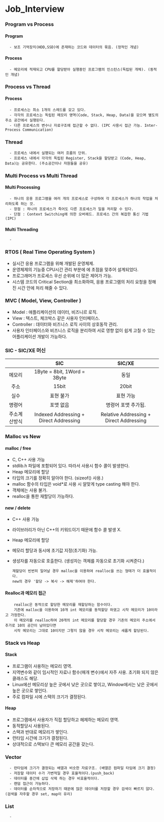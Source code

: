 # Job_Interview

### Program vs Process
#### Program
      - 보조 기억장치(HDD,SSD)에 존재하는 코드와 데이터의 묶음. (정적인 개념)
#### Process
      - 메모리에 적재되고 CPU를 할당받아 실행중인 프로그램의 인스턴스(독립된 개체). (동적인 개념)
      
### Process vs Thread
#### Process
      - 프로세스는 최소 1개의 스레드를 갖고 있다.
      - 각각의 프로세스는 독립된 메모리 영역(Code, Stack, Heap, Data)을 갖으며 별도의 주소 공간에서 실행된다.
      - 다른 프로세스의 변수나 자료구조에 접근할 수 없다. (IPC 사용시 접근 가능. Inter-Process Communication)
### Thread
      - 프로세스 내에서 실행되는 여러 흐름의 단위.
      - 프로세스 내에서 각각의 독립된 Register, Stack을 할당받고 (Code, Heap, Data)는 공유한다. (주소공간이나 자원들을 공유)
      
### Multi Process vs Multi Thread
#### Multi Processing
      - 하나의 응용 프로그램을 여러 개의 프로세스로 구성하여 각 프로세스가 하나의 작업을 처리하도록 하는 것.
      - 장점 : 하나의 프로세스가 죽어도 다른 프로세스가 일을 처리할 수 있다.
      - 단점 : Context Switching에 의한 오버헤드. 프로세스 간의 복잡한 통신 기법(IPC)
#### Multi Threading
      - 
               

### RTOS ( Real Time Operating System )
  - 실시간 응용 프로그램을 위해 개발된 운영체제.
  - 운영체제의 기능중 CPU시간 관리 부분에 에 초점을 맞추어 설계되었다.
  - 프로그래머가 프로세스 우선 순위에 더 많은 제어가 가능.
  - 시스템 코드의 Critical Section을 최소화하여, 응용 프로그램의 처리 요청을 정해진 시간 안에 처리 해줄 수 있다.
  
### MVC ( Model, View, Controller )
  - Model       : 애플리케이션의 데이터, 비즈니르 로직.
  - View        : 텍스트, 체크박스 같은 사용자 인터페이스.
  - Controller  : 데이터와 비즈니스 로직 사이의 상호동작 관리.
  - 사용자 인터페이스와 비즈니스 로직을 분리하여 서로 영향 없이 쉽게 고칠 수 있는 어플리케이션 개발이 가능하다.
  
### SIC - SIC/XE 머신
| | SIC | SIC/XE |
|:-----:|:-----:|:----:|
|메모리|1Byte = 8bit, 1Word = 3Byte|동일|
|주소|15bit|20bit|
|실수|표현 불가|표현 가능|
|명령어|포맷 없음|명령어 포맷 추가됨.|
|주소계산방식|Indexed Addressing + Direct Addressing|Relative Addressing + Direct Addressing|

### Malloc vs New
#### malloc / free
  - C, C++ 사용 가능
  - stdlib.h 파일에 포함되어 있다. 따라서 사용시 함수 콜이 발생한다.
  - Heap 메모리에 할당
  - 타입의 크기를 정확히 알아야 한다. (sizeof() 사용.)
  - malloc 함수의 타입은 void*로 사용 시 알맞게 type casting 해야 한다.
  - 객체에는 사용 불가.
  - realloc을 통한 재할당이 가능하다.
#### new / delete
  - C++ 사용 가능
  - 라이브러리가 아닌 C++의 키워드이기 때문에 함수 콜 발생 X.
  - Heap 메모리에 할당
  - 메모리 할당과 동시에 초기값 지정(초기화) 가능.
  - 생성자를 자동으로 호출한다. (생성자는 객체를 자동으로 초기화 시켜준다.)
  
        재할당이 빈번히 일어날 경우 malloc을 이용하여 realloc을 쓰는 형태가 더 효율적이다. 
        new의 경우 '할당 -> 복사 -> 해제'하여야 한다.

#### Realloc과 메모리 접근
        realloc은 동적으로 할당한 메모리를 재할당하는 함수이다. 
        기존에 malloc을 이용하여 10개 int 메모리를 동적할당 하였고 시작 메모리가 10이라고 가정한다.
        이 메모리를 realloc하여 20개의 int 메모리를 할당할 경우 기존의 메모리 주소에서 추가로 10의 공간이 남아있다면 
        시작 메모리는 그대로 10이지만 그렇지 않을 경우 시작 메모리는 새롭게 할당된다.
### Stack vs Heap
#### Stack
  - 프로그램이 사용하는 메모리 영역.
  - 지역변수와 같이 임시적인 자료나 함수(매개 변수)에서 자주 사용. 초기화 되지 않은 클래스도 해당.
  - Linux에선 메모리상 높은 곳에서 낮은 곳으로 쌓이고, Window에서는 낮은 곳에서 높은 곳으로 쌓인다.
  - 주로 컴파일 시에 스택의 크기가 결정된다.
#### Heap
  - 프로그램에서 사용자가 직접 할당하고 헤제하는 메모리 영역.
  - 동적할당시 사용된다.
  - 스택과 반대로 메모리가 쌓인다.
  - 런타임 시간에 크기가 결정된다.
  - 상대적으로 스택보다 큰 메모리 공간을 갖는다.

### Vector
      - 런타임에 크기가 결정되는 배열과 비슷한 자료구조. (배열은 컴파일 타임에 크기 결정)
      - 저장할 데이터 수가 가변적일 경우 효율적이다.(push_back)
      - 데이터를 중간에 삽입 삭제 하는 경우 비효율적이다.
      - 랜덤 접근이 가능하다.
      - 데이터를 순차적으로 저장하기 때문에 많은 데이터를 저장할 경우 검색이 빠르지 않다.(검색을 자주할 경우 set, map이 유리)
      
### List
      - 
